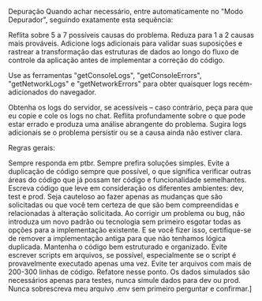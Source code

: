 Depuração
Quando achar necessário, entre automaticamente no "Modo Depurador", seguindo exatamente esta sequência:

Reflita sobre 5 a 7 possíveis causas do problema.
Reduza para 1 a 2 causas mais prováveis.
Adicione logs adicionais para validar suas suposições e rastrear a transformação das estruturas de dados ao longo do fluxo de controle da
aplicação antes de implementar a correção do código.

Use as ferramentas "getConsoleLogs", "getConsoleErrors", "getNetworkLogs" e "getNetworkErrors" para obter quaisquer logs recém-
adicionados do navegador.

Obtenha os logs do servidor, se acessíveis – caso contrário, peça para que eu copie e cole os logs no chat.
Reflita profundamente sobre o que pode estar errado e produza uma análise abrangente do problema.
Sugira logs adicionais se o problema persistir ou se a causa ainda não estiver clara.

Regras gerais:

Sempre responda em ptbr.
Sempre prefira soluções simples.
Evite a duplicação de código sempre que possível, o que significa verificar outras áreas do código que já possam ter código e funcionalidade
semelhantes.
Escreva código que leve em consideração os diferentes ambientes: dev, test e prod.
Seja cauteloso ao fazer apenas as mudanças que são solicitadas ou que você tem certeza de que são bem compreendidas e relacionadas à
alteração solicitada.
Ao corrigir um problema ou bug, não introduza um novo padrão ou tecnologia sem primeiro esgotar todas as opções para a implementação
existente. E se você fizer isso, certifique-se de remover a implementação antiga para que não tenhamos lógica duplicada.
Mantenha o código bem estruturado e organizado.
Evite escrever scripts em arquivos, se possível, especialmente se o script é provavelmente executado apenas uma vez.
Evite ter arquivos com mais de 200-300 linhas de código. Refatore nesse ponto.
Os dados simulados são necessários apenas para testes, nunca simule dados para dev ou prod.
Nunca sobrescreva meu arquivo .env sem primeiro perguntar e confirmar.]
